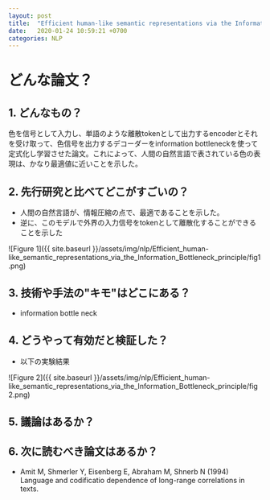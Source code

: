 ```yaml
---
layout: post
title:  "Efficient human-like semantic representations via the Information Bottleneck principle"
date:   2020-01-24 10:59:21 +0700
categories: NLP
---
```

# どんな論文？
## 1. どんなもの？
色を信号として入力し、単語のような離散tokenとして出力するencoderとそれを受け取って、色信号を出力するデコーダーをinformation bottleneckを使って定式化し学習させた論文。これによって、人間の自然言語で表されている色の表現は、かなり最適値に近いことを示した。

## 2. 先行研究と比べてどこがすごいの？
- 人間の自然言語が、情報圧縮の点で、最適であることを示した。
- 逆に、このモデルで外界の入力信号をtokenとして離散化することができることを示した

![Figure 1]({{ site.baseurl }}/assets/img/nlp/Efficient_human-like_semantic_representations_via_the_Information_Bottleneck_principle/fig1.png)

## 3. 技術や手法の"キモ"はどこにある？
- information bottle neck

## 4. どうやって有効だと検証した？
- 以下の実験結果

![Figure 2]({{ site.baseurl }}/assets/img/nlp/Efficient_human-like_semantic_representations_via_the_Information_Bottleneck_principle/fig2.png)


## 5. 議論はあるか？

## 6. 次に読むべき論文はあるか？
- Amit M, Shmerler Y, Eisenberg E, Abraham M, Shnerb N (1994) Language and codificatio dependence of long-range correlations in texts.